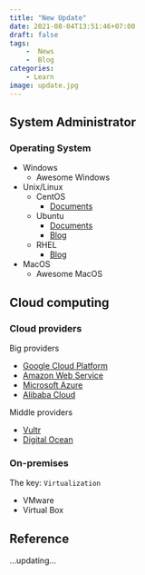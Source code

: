 ```yaml
---
title: "New Update"
date: 2021-08-04T13:51:46+07:00
draft: false
tags:
    -  News
    -  Blog
categories:
    - Learn
image: update.jpg
---
```


## System Administrator

### Operating System

- Windows
  - Awesome Windows
- Unix/Linux
  - CentOS
    - [Documents](https://docs.centos.org)
  - Ubuntu
    - [Documents](https://help.ubuntu.com)
    - [Blog](https://ubuntu.com/blog)
  - RHEL
    - [Blog](https://www.redhat.com/en/blog)
- MacOS
  - Awesome MacOS

## Cloud computing

### Cloud providers

Big providers

- [Google Cloud Platform](https://cloud.google.com)
- [Amazon Web Service](https://aws.amazon.com)
- [Microsoft Azure](https://azure.microsoft.com/en-us/)
- [Alibaba Cloud](https://us.alibabacloud.com/en)

Middle providers

- [Vultr](https://www.vultr.com)
- [Digital Ocean](https://www.digitalocean.com)

### On-premises

The key: `Virtualization`

- VMware
- Virtual Box

## Reference

...updating...